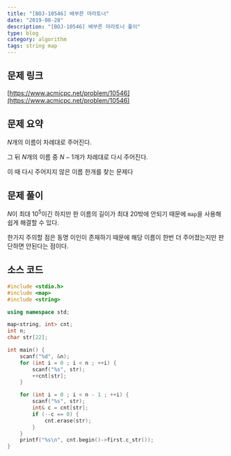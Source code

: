 ```yaml
---
title: "[BOJ-10546] 배부른 마라토너"
date: "2019-08-28"
description: "[BOJ-10546] 배부른 마라토너 풀이"
type: blog
category: algorithm
tags: string map
---
```


## 문제 링크

[https://www.acmicpc.net/problem/10546](https://www.acmicpc.net/problem/10546)

## 문제 요약

$N$개의 이름이 차례대로 주어진다.

그 뒤 $N$개의 이름 중 $N−1$개가 차례대로 다시 주어진다.

이 때 다시 주어지지 않은 이름 한개를 찾는 문제다

## 문제 풀이

$N$이 최대 $10^5$이긴 하지만 한 이름의 길이가 최대 20밖에 안되기 때문에 `map`을 사용해 쉽게 해결할 수 있다.

한가지 주의할 점은 동명 이인이 존재하기 때문에 해당 이름이 한번 더 주어졌는지만 판단하면 안된다는 점이다.

## 소스 코드

```cpp
#include <stdio.h>
#include <map>
#include <string>

using namespace std;

map<string, int> cnt;
int n;
char str[22];

int main() {
    scanf("%d", &n);
    for (int i = 0 ; i < n ; ++i) {
        scanf("%s", str);
        ++cnt[str];
    }

    for (int i = 0 ; i < n - 1 ; ++i) {
        scanf("%s", str);
        int& c = cnt[str];
        if (--c == 0) {
            cnt.erase(str);
        }
    }
    printf("%s\n", cnt.begin()->first.c_str());
}
```

